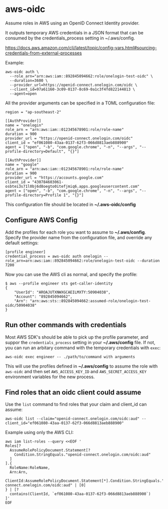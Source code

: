 # aws-oidc

Assume roles in AWS using an OpenID Connect Identity provider.

It outputs temporary AWS credentials in a JSON format that can be consumed by the credentials_process setting in ~/.aws/config.

https://docs.aws.amazon.com/cli/latest/topic/config-vars.html#sourcing-credentials-from-external-processes

Example:

    aws-oidc auth \
      --role_arn="arn:aws:iam::892845094662:role/onelogin-test-oidc" \
      --duration=3600 \
      --provider_url=https://openid-connect.onelogin.com/oidc \
      --client_id=97a61160-3c09-0137-8c69-0a1c3f4fd822144813 \
      --agent=open

All the provider arguments can be specified in a TOML configuration file:

    region = "ap-southeast-2"

    [[AuthProvider]]
    name = "onelogin"
    role_arn = "arn:aws:iam::012345678901:role/role-name"
    duration = 900
    provider_url = "https://openid-connect.onelogin.com/oidc"
    client_id = "ef061080-43aa-0137-62f3-066d8813aeb888900"
    agent = ["open", "-b", "com.google.chrome", "-n", "--args", "--profile-directory=Default", "{}"]

    [[AuthProvider]]
    name = "google"
    role_arn = "arn:aws:iam::012345678901:role/role-name"
    duration = 900
    provider_url = "https://accounts.google.com"
    client_id = "430784603061-osbtei3s71l0bj6d8oegto0itefjmiq6.apps.googleusercontent.com"
    agent = ["open", "-b", "com.google.chrome", "-n", "--args", "--profile-directory=Profile 1", "{}"]

This configuration file should be located in **~/.aws-oidc/config**

## Configure AWS Config

Add the profiles for each role you want to assume to **~/.aws/config**. Specify the provider name from the configuration file, and override any default settings:

    [profile engineer]
    credential_process = aws-oidc auth onelogin --role_arn=arn:aws:iam::892845094662:role/onelogin-test-oidc --duration 7200

Now you can use the AWS cli as normal, and specify the profile:

    $ aws --profile engineer sts get-caller-identity
    {
        "UserId": "AROAJUTXNWXGCAEILMXTY:50904038",
        "Account": "892845094662",
        "Arn": "arn:aws:sts::892845094662:assumed-role/onelogin-test-oidc/50904038"
    }

## Run other commands with credentials

Most AWS SDK's should be able to pick up the profile parameter, and suppor the `credentials_process` setting in your **~/.aws/config** file. If not, you can run an arbitary command with the temporary credentials with `exec`:

    aws-oidc exec engineer -- ./path/to/command with arguments

This will use the profiles defined in **~/.aws/config** to assume the role with `aws-oidc` and then set `AWS_ACCESS_KEY_ID` and `AWS_SECRET_ACCESS_KEY` environment variables for the new process.

## Find roles that an oidc client could assume

Use the `list` command to find roles that your claim and client_id can assume:

    aws-oidc list --claim="openid-connect.onelogin.com/oidc:aud" --client_id="ef061080-43aa-0137-62f3-066d8813aeb888900"

Example using only the AWS CLI:

    aws iam list-roles --query <<EOF '
    Roles[?
      AssumeRolePolicyDocument.Statement[?
        Condition.StringEquals."openid-connect.onelogin.com/oidc:aud"
      ]
    ].{
      RoleName:RoleName,
      Arn:Arn,
      ClientId:AssumeRolePolicyDocument.Statement[*].Condition.StringEquals."openid-connect.onelogin.com/oidc:aud" | [0]
    } | [?
      contains(ClientId, `ef061080-43aa-0137-62f3-066d8813aeb888900`)
    ]'
    EOF
